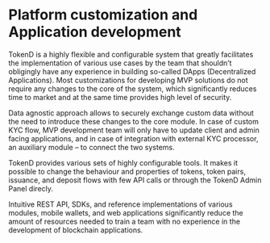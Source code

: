# Platform customization and Application development

TokenD is a highly flexible and configurable system that greatly facilitates the implementation of various use cases by the team that shouldn’t obligingly have any experience in building so-called DApps (Decentralized Applications). Most customizations for developing MVP solutions do not require any changes to the core of the system, which significantly reduces time to market and at the same time provides high level of security. 

Data agnostic approach allows to securely exchange custom data without the need to introduce these changes to the core module. In case of custom KYC flow, MVP development team will only have to update client and admin facing applications, and in case of integration with external KYC processor, an auxiliary module – to connect the two systems. 

TokenD provides various sets of highly configurable tools. It makes it possible to change the behaviour and properties of tokens, token pairs, issuance, and deposit flows with few API calls or through the TokenD Admin Panel direcly.
 
Intuitive REST API, SDKs, and reference implementations of various modules, mobile wallets, and web applications significantly reduce the amount of resources needed to train a team with no experience in the development of blockchain applications.

